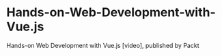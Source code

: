 # Hands-on-Web-Development-with-Vue.js
Hands-on Web Development with Vue.js [video], published by Packt
